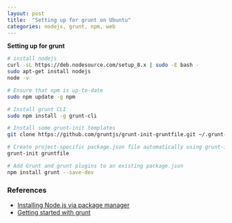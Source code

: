 ```yaml
---
layout: post
title:  "Setting up for grunt on Ubuntu"
categories: nodejs, grunt, npm, web
---
```

**Setting up for grunt** 

```bash
# install nodejs
curl -sL https://deb.nodesource.com/setup_8.x | sudo -E bash -
sudo apt-get install nodejs
node -v

# Ensure that npm is up-to-date
sudo npm update -g npm

# Install grunt CLI
sudo npm install -g grunt-cli

# Install some grunt-init templates
git clone https://github.com/gruntjs/grunt-init-gruntfile.git ~/.grunt-init/gruntfile

# Create project-specific package.json file automatically using grunt-init
grunt-init gruntfile

# Add Grunt and grunt plugins to an existing package.json
npm install grunt --save-dev
```
### References
* [Installing Node.js via package manager](https://nodejs.org/en/download/package-manager/)
* [Getting started with grunt](https://gruntjs.com/getting-started)



